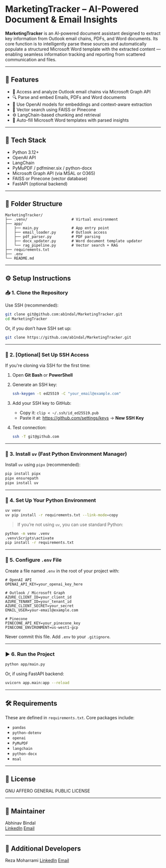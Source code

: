 # MarketingTracker – AI-Powered Document & Email Insights

**MarketingTracker** is an AI-powered document assistant designed to extract key information from Outlook email chains, PDFs, and Word documents. Its core function is to intelligently parse these sources and automatically populate a structured Microsoft Word template with the extracted content — enabling seamless information tracking and reporting from scattered communication and files.

---

## 🚀 Features

- 📧 Access and analyze Outlook email chains via Microsoft Graph API
- 🔍 Parse and embed Emails, PDFs and Word documents
- 🤖 Use OpenAI models for embeddings and context-aware extraction
- 🔗 Vector search using FAISS or Pinecone
- ⚙️ LangChain-based chunking and retrieval
- 📝 Auto-fill Microsoft Word templates with parsed insights

---

## 🧰 Tech Stack

- Python 3.12+
- OpenAI API
- LangChain
- PyMuPDF / pdfminer.six / python-docx
- Microsoft Graph API (via MSAL or O365)
- FAISS or Pinecone (vector database)
- FastAPI (optional backend)

---

## 📁 Folder Structure

```
MarketingTracker/
├── .venv/                    # Virtual environment
├── app/
│   ├── main.py               # App entry point
│   ├── email_loader.py       # Outlook access
│   ├── pdf_parser.py         # PDF parsing
│   ├── docx_updater.py       # Word document template updater
│   └── rag_pipeline.py       # Vector search + RAG
├── requirements.txt
├── .env
└── README.md
```

---

## ⚙️ Setup Instructions

### 📥 1. Clone the Repository

Use SSH (recommended):

```bash
git clone git@github.com:ab1ndal/MarketingTracker.git
cd MarketingTracker
```

Or, if you don’t have SSH set up:

```bash
git clone https://github.com/ab1ndal/MarketingTracker.git
```

---

### 🔐 2. [Optional] Set Up SSH Access

If you're cloning via SSH for the first time:

1. Open **Git Bash** or **PowerShell**
2. Generate an SSH key:

    ```bash
    ssh-keygen -t ed25519 -C "your_email@example.com"
    ```

3. Add your SSH key to GitHub:
    - Copy it: `clip < ~/.ssh/id_ed25519.pub`
    - Paste it at: https://github.com/settings/keys → **New SSH Key**

4. Test connection:

    ```bash
    ssh -T git@github.com
    ```

---

### 🧪 3. Install `uv` (Fast Python Environment Manager)

Install `uv` using `pipx` (recommended):

```bash
pip install pipx
pipx ensurepath
pipx install uv
```

---

### 🧱 4. Set Up Your Python Environment

```bash
uv venv
uv pip install -r requirements.txt --link-mode=copy
```

> If you’re not using `uv`, you can use standard Python:

```bash
python -m venv .venv
.venv\Scripts\activate
pip install -r requirements.txt
```

---

### 🔑 5. Configure `.env` File

Create a file named `.env` in the root of your project with:

```dotenv
# OpenAI API
OPENAI_API_KEY=your_openai_key_here

# Outlook / Microsoft Graph
AZURE_CLIENT_ID=your_client_id
AZURE_TENANT_ID=your_tenant_id
AZURE_CLIENT_SECRET=your_secret
EMAIL_USER=your-email@example.com

# Pinecone
PINECONE_API_KEY=your_pinecone_key
PINECONE_ENVIRONMENT=us-west1-gcp

```

Never commit this file. Add `.env` to your `.gitignore`.

---

### ▶️ 6. Run the Project

```bash
python app/main.py
```

Or, if using FastAPI backend:

```bash
uvicorn app.main:app --reload
```

---

## 🛠️ Requirements

These are defined in `requirements.txt`. Core packages include:

- `pandas`
- `python-dotenv`
- `openai`
- `PyMuPDF`
- `langchain`
- `python-docx`
- `msal`

---

## 📝 License

GNU AFFERO GENERAL PUBLIC LICENSE

---

## 👤 Maintainer

Abhinav Bindal  
[LinkedIn](https://www.linkedin.com/in/abhinav-bindal/)
[Email](mailto:abindal@nyase.com)

---

## 👤 Additional Developers

Reza Moharrami 
[LinkedIn](https://www.linkedin.com/in/mohammadreza-moharrami-99803136//)
[Email](mailto:rmoharrami@nyase.com)
